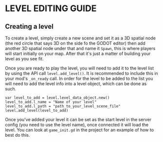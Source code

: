 # LEVEL EDITING GUIDE

## Creating a level

To create a level, simply create a new scene and set it as a 3D spatial node 
(the red circle that says 3D on the side fo the GODOT editor) then add another 
3D spatial node under that and name it `Spawn`, this is where players will 
start initially on your map. After that it's just a matter of building your 
level as you see fit.

Once you are ready to play the level, you will need to add it to the level list 
by using the API call `level.add_level()`. It is recommended to include this in 
your mod's `_on_ready` call. In order for the level to be added to the list you 
will need to add the level info into a level object, which can be done as such.

```gdscript
var level_to_add = level.level_data_object.new()
level_to_add.l_name = "Name of your level"
level_to_add.l_path = "path_to_your_level_scene_file"
level.add_level(level_to_add)
```

Once you've added your level it can be set as the start level in the server 
config (you need to use the level name), once connected it will load the level. 
You can look at `game_init.gd` in the project for an example of how to best do 
this.
